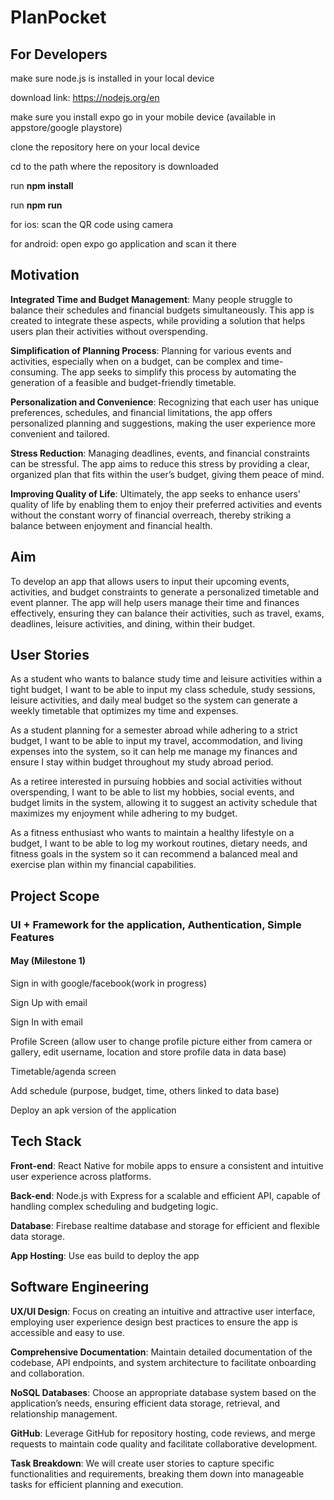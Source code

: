 <h1>PlanPocket</h1>

<h2>For Developers</h2>

make sure node.js is installed in your local device 

download link: https://nodejs.org/en

make sure you install expo go in your mobile device (available in appstore/google playstore)

clone the repository here on your local device

cd to the path where the repository is downloaded

run <b>npm install</b>

run <b>npm run</b>

for ios: scan the QR code using camera

for android: open expo go application and scan it there

<h2>Motivation</h2>

**Integrated Time and Budget Management**: Many people struggle to balance their schedules and financial budgets simultaneously. This app is created to integrate these aspects, while providing a solution that helps users plan their activities without overspending.

**Simplification of Planning Process**: Planning for various events and activities, especially when on a budget, can be complex and time-consuming. The app seeks to simplify this process by automating the generation of a feasible and budget-friendly timetable.

**Personalization and Convenience**: Recognizing that each user has unique preferences, schedules, and financial limitations, the app offers personalized planning and suggestions, making the user experience more convenient and tailored.

**Stress Reduction**: Managing deadlines, events, and financial constraints can be stressful. The app aims to reduce this stress by providing a clear, organized plan that fits within the user’s budget, giving them peace of mind.

**Improving Quality of Life**: Ultimately, the app seeks to enhance users' quality of life by enabling them to enjoy their preferred activities and events without the constant worry of financial overreach, thereby striking a balance between enjoyment and financial health.

<h2>Aim</h2>

To develop an app that allows users to input their upcoming events, activities, and budget constraints to generate a personalized timetable and event planner. The app will help users manage their time and finances effectively, ensuring they can balance their activities, such as travel, exams, deadlines, leisure activities, and dining, within their budget.

<h2>User Stories</h2>

As a student who wants to balance study time and leisure activities within a tight budget, I want to be able to input my class schedule, study sessions, leisure activities, and daily meal budget so the system can generate a weekly timetable that optimizes my time and expenses. 

As a student planning for a semester abroad while adhering to a strict budget, I want to be able to input my travel, accommodation, and living expenses into the system, so it can help me manage my finances and ensure I stay within budget throughout my study abroad period.

As a retiree interested in pursuing hobbies and social activities without overspending, I want to be able to list my hobbies, social events, and budget limits in the system, allowing it to suggest an activity schedule that maximizes my enjoyment while adhering to my budget.

As a fitness enthusiast who wants to maintain a healthy lifestyle on a budget, I want to be able to log my workout routines, dietary needs, and fitness goals in the system so it can recommend a balanced meal and exercise plan within my financial capabilities.

<h2>Project Scope</h2>

<h3>UI + Framework for the application, Authentication, Simple Features</h3>
<h4>May (Milestone 1)</h4>

Sign in with google/facebook(work in progress)

Sign Up with email

Sign In with email 

Profile Screen (allow user to change profile picture either from camera or gallery, edit username, location and store profile data in data base)

Timetable/agenda screen

Add schedule (purpose, budget, time, others linked to data base)

Deploy an apk version of the application

<h2>Tech Stack</h2>

<b>Front-end</b>: React Native for mobile apps to ensure a consistent and intuitive user experience across platforms.

<b>Back-end</b>: Node.js with Express for a scalable and efficient API, capable of handling complex scheduling and budgeting logic.

<b>Database</b>: Firebase realtime database and storage for efficient and flexible data storage.

<b>App Hosting</b>: Use eas build to deploy the app

<h2>Software Engineering</h2>

<b>UX/UI Design</b>: Focus on creating an intuitive and attractive user interface, employing user experience design best practices to ensure the app is accessible and easy to use.

<b>Comprehensive Documentation</b>: Maintain detailed documentation of the codebase, API endpoints, and system architecture to facilitate onboarding and collaboration.

<b>NoSQL Databases</b>: Choose an appropriate database system based on the application’s needs, ensuring efficient data storage, retrieval, and relationship management.

<b>GitHub</b>: Leverage GitHub for repository hosting, code reviews, and merge requests to maintain code quality and facilitate collaborative development.

<b>Task Breakdown</b>: We will create user stories to capture specific functionalities and requirements, breaking them down into manageable tasks for efficient planning and execution.

